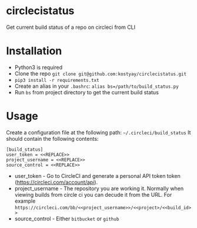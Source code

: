 # circlecistatus
Get current build status of a repo on circleci from CLI

# Installation
* Python3 is required
* Clone the repo `git clone git@github.com:kostyay/circlecistatus.git`
* `pip3 install -r requirements.txt`
* Create an alias in your `.bashrc`: `alias bs=/path/to/build_status.py`
* Run `bs` from project directory to get the current build status

# Usage
Create a configuration file at the following path: `~/.circleci/build_status`
It should contain the following contents:
```
[build_status]
user_token = <<REPLACE>>
project_username = <<REPLACE>>
source_control = <<REPLACE>>
```
* user_token - Go to CircleCI and generate a personal API token token (https://circleci.com/account/api). 
* project_username - The repository you are working it. Normally when viewing builds from circle ci you can decude it from the URL. For example `https://circleci.com/bb/<<project_username>>/<<project>/<<build_id>>`
* source_control - Either `bitbucket` or `github`